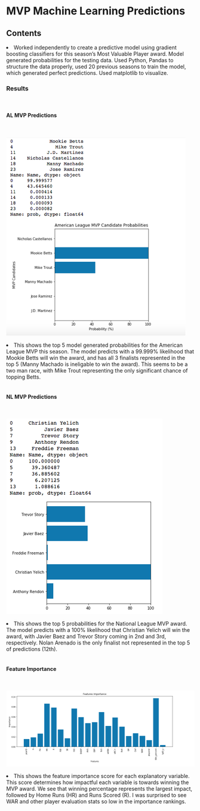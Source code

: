 # MVP Machine Learning Predictions

<h2>Contents</h2>
<li>Worked independently to create a predictive model using gradient boosting classifiers for this season’s Most Valuable Player award. Model generated probabilities for the testing data. Used Python, Pandas to structure the data properly, used 20 previous seasons to train the model, which generated perfect predictions. Used matplotlib to visualize.</li>

<h3>Results</h3>
<br/>
<h4> AL MVP Predictions </h4>
<br/>

![alt text](https://github.com/kjordan18/kjordan18.github.io/blob/master/MVP%20Machine%20Learning%20Predictions/Screen%20Shot%202018-11-12%20at%202.17.04%20PM.png "AL MVP Predictions")

<li>This shows the top 5 model generated probabilities for the American League MVP this season. The model predicts with a 99.999% likelihood that Mookie Betts will win the award, and has all 3 finalists represented in the top 5 (Manny Machado is ineligable to win the award). This seems to be a two man race, with Mike Trout representing the only significant chance of topping Betts. </li>
<br/>
<h4> NL MVP Predictions </h4>
<br/>

![alt text](https://github.com/kjordan18/kjordan18.github.io/blob/master/MVP%20Machine%20Learning%20Predictions/Screen%20Shot%202018-11-07%20at%209.53.13%20AM.png "NL MVP Predictions")

<li>This shows the top 5 probabilities for the National League MVP award. The model predicts with a 100% likelihood that Christian Yelich will win the award, with Javier Baez and Trevor Story coming in 2nd and 3rd, respectively. Nolan Arenado is the only finalist not represented in the top 5 of predictions (12th). </li>
<br/>
<h4> Feature Importance </h4>
<br/>

![alt text](https://github.com/kjordan18/kjordan18.github.io/blob/master/MVP%20Machine%20Learning%20Predictions/Screen%20Shot%202018-11-12%20at%202.28.30%20PM.png "Feature Importance")

<li>This shows the feature importance score for each explanatory variable. This score determines how impactful each variable is towards winning the MVP award. We see that winning percentage represents the largest impact, followed by Home Runs (HR) and Runs Scored (R). I was surprised to see WAR and other player evaluation stats so low in the importance rankings. </li>
